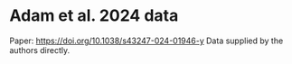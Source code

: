 # Adam et al. 2024 data

Paper: https://doi.org/10.1038/s43247-024-01946-y
Data supplied by the authors directly.
